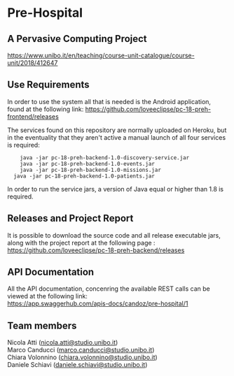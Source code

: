 # Pre-Hospital
## A Pervasive Computing Project

https://www.unibo.it/en/teaching/course-unit-catalogue/course-unit/2018/412647

## Use Requirements

In order to use the system all that is needed is the Android application, found at the following link:
https://github.com/loveeclipse/pc-18-preh-frontend/releases

The services found on this repository are normally uploaded on Heroku, but in the eventuality that they aren't active a manual launch of all four services is required:

```
	java -jar pc-18-preh-backend-1.0-discovery-service.jar
	java -jar pc-18-preh-backend-1.0-events.jar
	java -jar pc-18-preh-backend-1.0-missions.jar
  java -jar pc-18-preh-backend-1.0-patients.jar
```

In order to run the service jars, a version of Java equal or higher than 1.8 is required.

## Releases and Project Report
It is possible to download the source code and all release executable jars, along with the project report at the following page :
https://github.com/loveeclipse/pc-18-preh-backend/releases  

## API Documentation
All the API documentation, concenring the available REST calls can be viewed at the following link:   
https://app.swaggerhub.com/apis-docs/candoz/pre-hospital/1


## Team members
Nicola Atti (nicola.atti@studio.unibo.it)              
Marco Canducci (marco.canducci@studio.unibo.it)       
Chiara Volonnino (chiara.volonnino@studio.unibo.it)       
Daniele Schiavi (daniele.schiavi@studio.unibo.it)         
